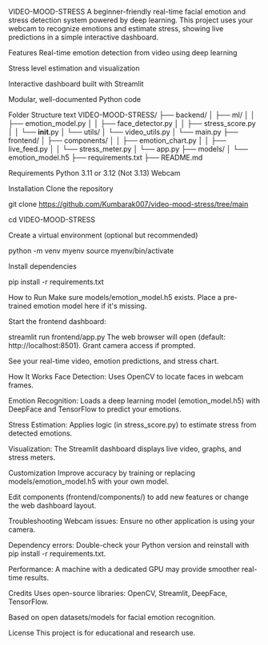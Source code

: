 VIDEO-MOOD-STRESS
A beginner-friendly real-time facial emotion and stress detection system powered by deep learning. This project uses your webcam to recognize emotions and estimate stress, showing live predictions in a simple interactive dashboard.

Features
Real-time emotion detection from video using deep learning

Stress level estimation and visualization

Interactive dashboard built with Streamlit

Modular, well-documented Python code

Folder Structure
text
VIDEO-MOOD-STRESS/
├── backend/
│   ├── ml/
│   │   ├── emotion_model.py
│   │   ├── face_detector.py
│   │   ├── stress_score.py
│   │   └── __init__.py
│   └── utils/
│       └── video_utils.py
│   └── main.py
├── frontend/
│   ├── components/
│   │   ├── emotion_chart.py
│   │   ├── live_feed.py
│   │   └── stress_meter.py
│   └── app.py
├── models/
│   └── emotion_model.h5
├── requirements.txt
├── README.md



Requirements
Python 3.11 or 3.12 (Not 3.13)
Webcam

Installation
Clone the repository

git clone https://github.com/Kumbarak007/video-mood-stress/tree/main

cd VIDEO-MOOD-STRESS

Create a virtual environment (optional but recommended)

python -m venv myenv
source myenv/bin/activate 

Install dependencies

pip install -r requirements.txt

How to Run
Make sure models/emotion_model.h5 exists. Place a pre-trained emotion model here if it's missing.

Start the frontend dashboard:

streamlit run frontend/app.py
The web browser will open (default: http://localhost:8501). Grant camera access if prompted.

See your real-time video, emotion predictions, and stress chart.

How It Works
Face Detection: Uses OpenCV to locate faces in webcam frames.

Emotion Recognition: Loads a deep learning model (emotion_model.h5) with DeepFace and TensorFlow to predict your emotions.

Stress Estimation: Applies logic (in stress_score.py) to estimate stress from detected emotions.

Visualization: The Streamlit dashboard displays live video, graphs, and stress meters.

Customization
Improve accuracy by training or replacing models/emotion_model.h5 with your own model.

Edit components (frontend/components/) to add new features or change the web dashboard layout.

Troubleshooting
Webcam issues: Ensure no other application is using your camera.

Dependency errors: Double-check your Python version and reinstall with pip install -r requirements.txt.

Performance: A machine with a dedicated GPU may provide smoother real-time results.

Credits
Uses open-source libraries: OpenCV, Streamlit, DeepFace, TensorFlow.

Based on open datasets/models for facial emotion recognition.

License
This project is for educational and research use.
